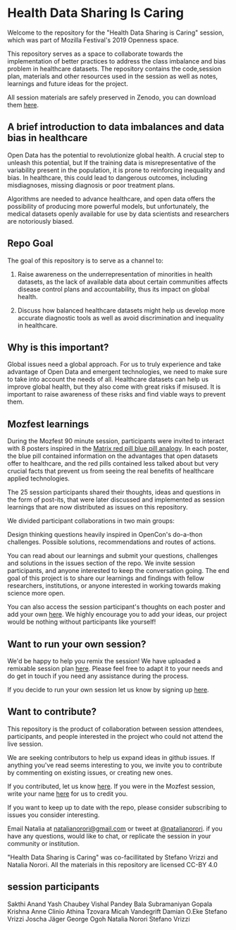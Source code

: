 # Health Data Sharing Is Caring

Welcome to the repository for the "Health Data Sharing is Caring" session, which was part of  Mozilla Festival's 2019 Openness space. 

This repository serves as a space to collaborate towards the implementation of better practices to address the class imbalance and bias problem in healthcare datasets. The repository contains the code,session plan,  materials and other resources used in the session as well as notes, learnings and future ideas for the project. 

All session materials are safely preserved in Zenodo, you can download them [here](https://zenodo.org/record/3519870#.XcCfRUVKhZ1). 

## A brief introduction to data imbalances and data bias in healthcare 

Open Data  has the potential to revolutionize global health. A crucial step to unleash this potential, but If the training data is misrepresentative of the variability present in the population, it is prone to reinforcing  inequality and bias. In healthcare, this could lead to dangerous outcomes, including misdiagnoses, missing diagnosis or poor treatment plans.

Algorithms are needed to advance healthcare, and open data offers the possibility of producing more powerful models, but unfortunately, the medical datasets openly available for use by data scientists and  researchers are notoriously biased. 

## Repo Goal 

The goal of this repository is to serve as a channel to: 
1. Raise awareness on the underrepresentation of minorities in health datasets, as the lack of available data about certain communities affects disease control plans and accountability, thus its impact on global health. 

2. Discuss how balanced healthcare datasets might help us develop more accurate diagnostic tools as well as avoid discrimination and inequality in healthcare. 

## Why is this important? 

 Global issues need a global approach. For us to truly experience and take advantage of Open Data and emergent technologies, we need to make sure to take into account the needs of all. Healthcare datasets can help us improve global health, but they also come with great risks if misused. It is important to raise awareness of these risks and find viable ways to prevent them. 
 
 ## Mozfest learnings 
 
 During the Mozfest 90 minute session, participants were invited to interact with 8 posters inspired in the [Matrix red pill blue pill analogy](https://en.wikipedia.org/wiki/Red_pill_and_blue_pill). In each poster, the blue pill contained information on the advantages that open datasets offer to healthcare, and the red pills contained less talked about but very crucial facts that prevent us from seeing the real benefits of healthcare applied technologies.  

The 25 session participants shared their thoughts, ideas and questions in the form of post-its, that were later discussed and implemented as session learnings that are now distributed as issues on this repository. 

We divided participant collaborations in two main groups:

Design thinking questions heavily inspired in OpenCon's do-a-thon challenges. 
Possible solutions, recommendations and routes of actions. 

You can read about our learnings and submit your questions, challenges and solutions in the issues section of the repo. We invite session participants, and anyone interested to keep the conversation going. The end goal of this project is to share our learnings and findings with fellow researchers,  institutions, or anyone interested in working towards making science more open. 

You can also access the session participant's thoughts on each poster and add your own [here](https://github.com/natalianorori/HealthDataSharingIsCaring/issues/11). We highly encourage you to add your ideas, our project would be nothing without participants like yourself! 

## Want to run your own session? 

We'd be happy to help you remix the session! We have uploaded a remixable session plan [here](https://github.com/natalianorori/HealthDataSharingIsCaring/blob/master/Session%20plan%20-%20Health%20Data%20Sharing%20is%20Caring.pdf). Please feel free to adapt it to your needs and do get in touch if you need any assistance during the process. 

If you decide to run your own session let us know by signing up [here](https://github.com/natalianorori/HealthDataSharingIsCaring/issues/10).

## Want to contribute? 

This repository is the  product of collaboration between session attendees, participants, and people interested in the project who could not attend the live session.

We are seeking contributors to help us expand ideas in github issues.  If anything you've read seems interesting to you,  we invite you to contribute by commenting on existing issues, or creating new ones. 

If you contributed, let us know [here](https://github.com/natalianorori/HealthDataSharingIsCaring/issues/10). If you were in the Mozfest session, write your name [here](https://github.com/natalianorori/HealthDataSharingIsCaring/issues/10) for us to credit you. 

If you want to keep up to date with the repo, please consider subscribing to issues you consider interesting. 

Email Natalia at natalianorori@gmail.com or tweet at [@natalianorori](https://twitter.com/natalianorori).
if you have any questions, would like to chat, or replicate the session in your community or institution. 

"Health Data Sharing is Caring" was co-facillitated by Stefano Vrizzi and Natalia Norori. All the materials in this repository are licensed CC-BY 4.0  

## session participants 

Sakthi Anand
Yash Chaubey
Vishal Pandey
Bala Subramaniyan
Gopala Krishna
Anne Clinio
Athina Tzovara
Micah Vandegrift
Damian O.Eke
Stefano Vrizzi
Joscha Jäger
George Ogoh
Natalia Norori 
Stefano Vrizzi 


 
 






